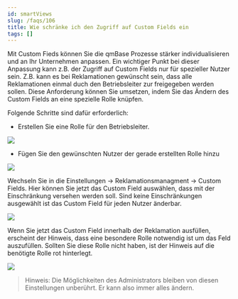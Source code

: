 ```yaml
---
id: smartViews
slug: /faqs/106
title: Wie schränke ich den Zugriff auf Custom Fields ein
tags: []
---
```

Mit Custom Fieds können Sie die qmBase Prozesse stärker individualisieren und an Ihr Unternehmen anpassen. Ein wichtiger Punkt bei dieser Anpassung kann z.B. der Zugriff auf Custom Fields nur für spezieller Nutzer sein. Z.B. kann es bei Reklamationen gewünscht sein, dass alle Reklamationen einmal duch den Betriebsleiter zur freigegeben werden sollen. Diese Anforderung können Sie umsetzen, indem Sie das Ändern des Custom Fields an eine spezielle Rolle knüpfen.

Folgende Schritte sind dafür erforderlich:

*   Erstellen Sie eine Rolle für den Betriebsleiter.

![](https://caqadmin.blob.core.windows.net/faqs/106-images/7a8cf13f-006b-4ebd-a30c-44a59bafe99f-mceclip1.png)

*   Fügen Sie den gewünschten Nutzer der gerade erstellten Rolle hinzu

![](https://caqadmin.blob.core.windows.net/faqs/106-images/3ddf6265-e0bf-4472-8e74-7c657b8c2fc3-mceclip2.png)

Wechseln Sie in die Einstellungen -> Reklamationsmanagment -> Custom Fields. Hier können Sie jetzt das Custom Field auswählen, dass mit der Einschränkung versehen werden soll. Sind keine Einschränkungen ausgewählt ist das Custom Field für jeden Nutzer änderbar.

![](https://caqadmin.blob.core.windows.net/faqs/106-images/8f9317d2-6c23-40ae-b59e-7b2e102bbecc-mceclip4.png)

Wenn Sie jetzt das Custom Field innerhalb der Reklamation ausfüllen, erscheint der Hinweis, dass eine besondere Rolle notwendig ist um das Feld auszufüllen. Sollten Sie diese Rolle nicht haben, ist der Hinweis auf die benötigte Rolle rot hinterlegt.

![](https://caqadmin.blob.core.windows.net/faqs/106-images/379467a1-4000-4def-953b-ec55e36808a4-mceclip6.png)

> Hinweis: Die Möglichkeiten des Administrators bleiben von diesen Einstellungen unberührt. Er kann also immer alles ändern.